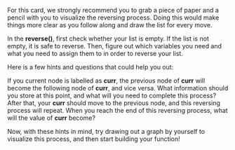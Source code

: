 <!--title={Reverse the Element Order}--> 

<!--badges={Algorithms:7,Python:7}-->

<!--concepts={The Linked List}-->

For this card, we strongly recommend you to grab a piece of paper and a pencil with you to visualize the reversing process. Doing this would make things more clear as you follow along and draw the list for every move.

In the **reverse()**, first check whether your list is empty. If the list is not empty, it is safe to reverse. Then, figure out which variables you need and what you need to assign them to in order to reverse your list. 

Here is a few hints and questions that could help you out:

If you current node is labelled as **curr**, the previous node of **curr** will become the following node of **curr**, and vice versa. What information should you store at this point, and what will you need to complete this process? After that, your **curr** should move to the previous node, and this reversing process will repeat. When you reach the end of this reversing process, what will the value of **curr** become?

Now, with these hints in mind, try drawing out a graph by yourself to visualize this process, and then start building your function!
